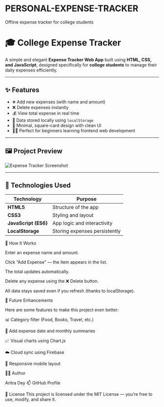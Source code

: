 # PERSONAL-EXPENSE-TRACKER
Offline expense tracker for college students

# 🎓 College Expense Tracker

A simple and elegant **Expense Tracker Web App** built using **HTML, CSS, and JavaScript**, designed specifically for **college students** to manage their daily expenses efficiently.

---

## ✨ Features

- ➕ Add new expenses (with name and amount)  
- ❌ Delete expenses instantly  
- 💰 View total expense in real time  
- 💾 Data stored locally using `localStorage`  
- 🧱 Minimal, square-card design with clean UI  
- 🧑‍🎓 Perfect for beginners learning frontend web development  

---

## 🖼️ Project Preview

![Expense Tracker Screenshot](<img width="778" height="318" alt="screenshot png" src="https://github.com/user-attachments/assets/6052d534-b52d-4a5d-a1b4-98a53c4635a9" />
)  


---

## 🧰 Technologies Used

| Technology | Purpose |
|-------------|----------|
| **HTML5** | Structure of the app |
| **CSS3** | Styling and layout |
| **JavaScript (ES6)** | App logic and interactivity |
| **LocalStorage** | Storing expenses persistently |



🧠 How It Works

Enter an expense name and amount.

Click “Add Expense” — the item appears in the list.

The total updates automatically.

Delete any expense using the ❌ Delete button.

All data stays saved even if you refresh (thanks to localStorage).

🧩 Future Enhancements

Here are some features to  make this project even better:

📊 Category filter (Food, Books, Travel, etc.)

📅 Add expense date and monthly summaries

📈 Visual charts using Chart.js

☁️ Cloud sync using Firebase

📱 Responsive mobile layout

🧑‍💻 Author

Aritra Dey
📫 GitHub Profile

📜 License
This project is licensed under the MIT License — you’re free to use, modify, and share it.

